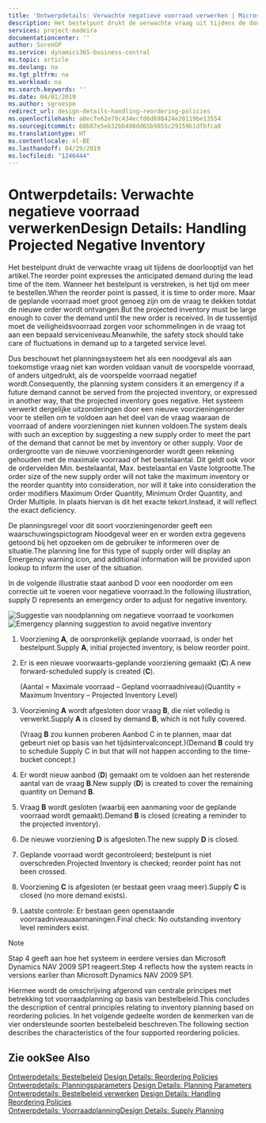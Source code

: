 ```yaml
---
title: 'Ontwerpdetails: Verwachte negatieve voorraad verwerken | Microsoft Docs'
description: Het bestelpunt drukt de verwachte vraag uit tijdens de doorlooptijd van het artikel. Wanneer het bestelpunt is verstreken, is het tijd om meer te bestellen. Maar de geplande voorraad moet groot genoeg zijn om de vraag te dekken totdat de nieuwe order wordt ontvangen. In de tussentijd moet de veiligheidsvoorraad zorgen voor schommelingen in de vraag tot aan een bepaald serviceniveau.
services: project-madeira
documentationcenter: ''
author: SorenGP
ms.service: dynamics365-business-central
ms.topic: article
ms.devlang: na
ms.tgt_pltfrm: na
ms.workload: na
ms.search.keywords: ''
ms.date: 04/01/2019
ms.author: sgroespe
redirect_url: design-details-handling-reordering-policies
ms.openlocfilehash: a0ecfe62e70c434ecfd6d698424e20119be13554
ms.sourcegitcommit: 60b87e5eb32bb408dd65b9855c29159b1dfbfca8
ms.translationtype: HT
ms.contentlocale: nl-BE
ms.lasthandoff: 04/29/2019
ms.locfileid: "1246444"
---
```

# <a name="design-details-handling-projected-negative-inventory"></a><span data-ttu-id="037cb-106">Ontwerpdetails: Verwachte negatieve voorraad verwerken</span><span class="sxs-lookup"><span data-stu-id="037cb-106">Design Details: Handling Projected Negative Inventory</span></span>
<span data-ttu-id="037cb-107">Het bestelpunt drukt de verwachte vraag uit tijdens de doorlooptijd van het artikel.</span><span class="sxs-lookup"><span data-stu-id="037cb-107">The reorder point expresses the anticipated demand during the lead time of the item.</span></span> <span data-ttu-id="037cb-108">Wanneer het bestelpunt is verstreken, is het tijd om meer te bestellen.</span><span class="sxs-lookup"><span data-stu-id="037cb-108">When the reorder point is passed, it is time to order more.</span></span> <span data-ttu-id="037cb-109">Maar de geplande voorraad moet groot genoeg zijn om de vraag te dekken totdat de nieuwe order wordt ontvangen.</span><span class="sxs-lookup"><span data-stu-id="037cb-109">But the projected inventory must be large enough to cover the demand until the new order is received.</span></span> <span data-ttu-id="037cb-110">In de tussentijd moet de veiligheidsvoorraad zorgen voor schommelingen in de vraag tot aan een bepaald serviceniveau.</span><span class="sxs-lookup"><span data-stu-id="037cb-110">Meanwhile, the safety stock should take care of fluctuations in demand up to a targeted service level.</span></span>  

 <span data-ttu-id="037cb-111">Dus beschouwt het planningssysteem het als een noodgeval als aan toekomstige vraag niet kan worden voldaan vanuit de voorspelde voorraad, of anders uitgedrukt, als de voorspelde voorraad negatief wordt.</span><span class="sxs-lookup"><span data-stu-id="037cb-111">Consequently, the planning system considers it an emergency if a future demand cannot be served from the projected inventory, or expressed in another way, that the projected inventory goes negative.</span></span> <span data-ttu-id="037cb-112">Het systeem verwerkt dergelijke uitzonderingen door een nieuwe voorzieningenorder voor te stellen om te voldoen aan het deel van de vraag waaraan de voorraad of andere voorzieningen niet kunnen voldoen.</span><span class="sxs-lookup"><span data-stu-id="037cb-112">The system deals with such an exception by suggesting a new supply order to meet the part of the demand that cannot be met by inventory or other supply.</span></span> <span data-ttu-id="037cb-113">Voor de ordergrootte van de nieuwe voorzieningenorder wordt geen rekening gehouden met de maximale voorraad of het bestelaantal. Dit geldt ook voor de ordervelden Min. bestelaantal, Max. bestelaantal en Vaste lotgrootte.</span><span class="sxs-lookup"><span data-stu-id="037cb-113">The order size of the new supply order will not take the maximum inventory or the reorder quantity into consideration, nor will it take into consideration the order modifiers Maximum Order Quantity, Minimum Order Quantity, and Order Multiple.</span></span> <span data-ttu-id="037cb-114">In plaats hiervan is dit het exacte tekort.</span><span class="sxs-lookup"><span data-stu-id="037cb-114">Instead, it will reflect the exact deficiency.</span></span>  

 <span data-ttu-id="037cb-115">De planningsregel voor dit soort voorzieningenorder geeft een waarschuwingspictogram Noodgeval weer en er worden extra gegevens getoond bij het opzoeken om de gebruiker te informeren over de situatie.</span><span class="sxs-lookup"><span data-stu-id="037cb-115">The planning line for this type of supply order will display an Emergency warning icon, and additional information will be provided upon lookup to inform the user of the situation.</span></span>  

 <span data-ttu-id="037cb-116">In de volgende illustratie staat aanbod D voor een noodorder om een correctie uit te voeren voor negatieve voorraad.</span><span class="sxs-lookup"><span data-stu-id="037cb-116">In the following illustration, supply D represents an emergency order to adjust for negative inventory.</span></span>  

 <span data-ttu-id="037cb-117">![Suggestie van noodplanning om negatieve voorraad te voorkomen](media/nav_app_supply_planning_2_negative_inventory.png "Suggestie van noodplanning om negatieve voorraad te voorkomen")</span><span class="sxs-lookup"><span data-stu-id="037cb-117">![Emergency planning suggestion to avoid negative inventory](media/nav_app_supply_planning_2_negative_inventory.png "Emergency planning suggestion to avoid negative inventory")</span></span>  

1.  <span data-ttu-id="037cb-118">Voorziening **A**, de oorspronkelijk geplande voorraad, is onder het bestelpunt.</span><span class="sxs-lookup"><span data-stu-id="037cb-118">Supply **A**, initial projected inventory, is below reorder point.</span></span>  
2.  <span data-ttu-id="037cb-119">Er is een nieuwe voorwaarts-geplande voorziening gemaakt (**C**).</span><span class="sxs-lookup"><span data-stu-id="037cb-119">A new forward-scheduled supply is created (**C**).</span></span>  

     <span data-ttu-id="037cb-120">(Aantal = Maximale voorraad – Gepland voorraadniveau)</span><span class="sxs-lookup"><span data-stu-id="037cb-120">(Quantity = Maximum Inventory – Projected Inventory Level)</span></span>  
3.  <span data-ttu-id="037cb-121">Voorziening **A** wordt afgesloten door vraag **B**, die niet volledig is verwerkt.</span><span class="sxs-lookup"><span data-stu-id="037cb-121">Supply **A** is closed by demand **B**, which is not fully covered.</span></span>  

     <span data-ttu-id="037cb-122">(Vraag **B** zou kunnen proberen Aanbod C in te plannen, maar dat gebeurt niet op basis van het tijdsintervalconcept.)</span><span class="sxs-lookup"><span data-stu-id="037cb-122">(Demand **B** could try to schedule Supply C in but that will not happen according to the time-bucket concept.)</span></span>  
4.  <span data-ttu-id="037cb-123">Er wordt nieuw aanbod (**D**) gemaakt om te voldoen aan het resterende aantal van de vraag **B**.</span><span class="sxs-lookup"><span data-stu-id="037cb-123">New supply (**D**) is created to cover the remaining quantity on Demand **B**.</span></span>  
5.  <span data-ttu-id="037cb-124">Vraag **B** wordt gesloten (waarbij een aanmaning voor de geplande voorraad wordt gemaakt).</span><span class="sxs-lookup"><span data-stu-id="037cb-124">Demand **B** is closed (creating a reminder to the projected inventory).</span></span>  
6.  <span data-ttu-id="037cb-125">De nieuwe voorziening **D** is afgesloten.</span><span class="sxs-lookup"><span data-stu-id="037cb-125">The new supply **D** is closed.</span></span>  
7.  <span data-ttu-id="037cb-126">Geplande voorraad wordt gecontroleerd; bestelpunt is niet overschreden.</span><span class="sxs-lookup"><span data-stu-id="037cb-126">Projected Inventory is checked; reorder point has not been crossed.</span></span>  
8.  <span data-ttu-id="037cb-127">Voorziening **C** is afgesloten (er bestaat geen vraag meer).</span><span class="sxs-lookup"><span data-stu-id="037cb-127">Supply **C** is closed (no more demand exists).</span></span>  
9. <span data-ttu-id="037cb-128">Laatste controle: Er bestaan geen openstaande voorraadniveauaanmaningen.</span><span class="sxs-lookup"><span data-stu-id="037cb-128">Final check: No outstanding inventory level reminders exist.</span></span>  

> [!NOTE]  
>  <span data-ttu-id="037cb-129">Stap 4 geeft aan hoe het systeem in eerdere versies dan Microsoft Dynamics NAV 2009 SP1 reageert.</span><span class="sxs-lookup"><span data-stu-id="037cb-129">Step 4 reflects how the system reacts in versions earlier than Microsoft Dynamics NAV 2009 SP1.</span></span>  

 <span data-ttu-id="037cb-130">Hiermee wordt de omschrijving afgerond van centrale principes met betrekking tot voorraadplanning op basis van bestelbeleid.</span><span class="sxs-lookup"><span data-stu-id="037cb-130">This concludes the description of central principles relating to inventory planning based on reordering policies.</span></span> <span data-ttu-id="037cb-131">In het volgende gedeelte worden de kenmerken van de vier ondersteunde soorten bestelbeleid beschreven.</span><span class="sxs-lookup"><span data-stu-id="037cb-131">The following section describes the characteristics of the four supported reordering policies.</span></span>  

## <a name="see-also"></a><span data-ttu-id="037cb-132">Zie ook</span><span class="sxs-lookup"><span data-stu-id="037cb-132">See Also</span></span>  
 <span data-ttu-id="037cb-133">[Ontwerpdetails: Bestelbeleid](design-details-reordering-policies.md) </span><span class="sxs-lookup"><span data-stu-id="037cb-133">[Design Details: Reordering Policies](design-details-reordering-policies.md) </span></span>  
 <span data-ttu-id="037cb-134">[Ontwerpdetails: Planningsparameters](design-details-planning-parameters.md) </span><span class="sxs-lookup"><span data-stu-id="037cb-134">[Design Details: Planning Parameters](design-details-planning-parameters.md) </span></span>  
 <span data-ttu-id="037cb-135">[Ontwerpdetails: Bestelbeleid verwerken](design-details-handling-reordering-policies.md) </span><span class="sxs-lookup"><span data-stu-id="037cb-135">[Design Details: Handling Reordering Policies](design-details-handling-reordering-policies.md) </span></span>  
 [<span data-ttu-id="037cb-136">Ontwerpdetails: Voorraadplanning</span><span class="sxs-lookup"><span data-stu-id="037cb-136">Design Details: Supply Planning</span></span>](design-details-supply-planning.md)
